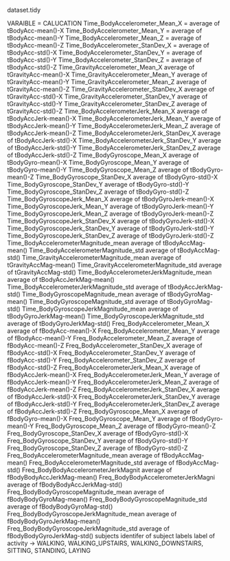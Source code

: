 dataset.tidy

VARAIBLE =                                  CALUCATION
Time_BodyAccelerometer_Mean_X =	          average of tBodyAcc-mean()-X
Time_BodyAccelerometer_Mean_Y	=           average of tBodyAcc-mean()-Y
Time_BodyAccelerometer_Mean_Z	=           average of tBodyAcc-mean()-Z
Time_BodyAccelerometer_StanDev_X =	      average of tBodyAcc-std()-X
Time_BodyAccelerometer_StanDev_Y =	      average of tBodyAcc-std()-Y
Time_BodyAccelerometer_StanDev_Z =        average of tBodyAcc-std()-Z
Time_GravityAccelerometer_Mean_X	        average of tGravityAcc-mean()-X
Time_GravityAccelerometer_Mean_Y	        average of tGravityAcc-mean()-Y
Time_GravityAccelerometer_Mean_Z	        average of tGravityAcc-mean()-Z
Time_GravityAccelerometer_StanDev_X	      average of tGravityAcc-std()-X
Time_GravityAccelerometer_StanDev_Y	      average of tGravityAcc-std()-Y
Time_GravityAccelerometer_StanDev_Z	      average of tGravityAcc-std()-Z
Time_BodyAccelerometerJerk_Mean_X	        average of tBodyAccJerk-mean()-X
Time_BodyAccelerometerJerk_Mean_Y	        average of tBodyAccJerk-mean()-Y
Time_BodyAccelerometerJerk_Mean_Z	        average of tBodyAccJerk-mean()-Z
Time_BodyAccelerometerJerk_StanDev_X	    average of tBodyAccJerk-std()-X
Time_BodyAccelerometerJerk_StanDev_Y	    average of tBodyAccJerk-std()-Y
Time_BodyAccelerometerJerk_StanDev_Z	    average of tBodyAccJerk-std()-Z
Time_BodyGyroscope_Mean_X	                average of tBodyGyro-mean()-X
Time_BodyGyroscope_Mean_Y	                average of tBodyGyro-mean()-Y
Time_BodyGyroscope_Mean_Z	                average of tBodyGyro-mean()-Z
Time_BodyGyroscope_StanDev_X	            average of tBodyGyro-std()-X
Time_BodyGyroscope_StanDev_Y	            average of tBodyGyro-std()-Y
Time_BodyGyroscope_StanDev_Z	            average of tBodyGyro-std()-Z
Time_BodyGyroscopeJerk_Mean_X	            average of tBodyGyroJerk-mean()-X
Time_BodyGyroscopeJerk_Mean_Y	            average of tBodyGyroJerk-mean()-Y
Time_BodyGyroscopeJerk_Mean_Z	            average of tBodyGyroJerk-mean()-Z
Time_BodyGyroscopeJerk_StanDev_X	        average of tBodyGyroJerk-std()-X
Time_BodyGyroscopeJerk_StanDev_Y	        average of tBodyGyroJerk-std()-Y
Time_BodyGyroscopeJerk_StanDev_Z	        average of tBodyGyroJerk-std()-Z
Time_BodyAccelerometerMagnitude_mean	    average of tBodyAccMag-mean()
Time_BodyAccelerometerMagnitude_std	      average of tBodyAccMag-std()
Time_GravityAccelerometerMagnitude_mean	  average of tGravityAccMag-mean()
Time_GravityAccelerometerMagnitude_std	  average of tGravityAccMag-std()
Time_BodyAccelerometerJerkMagnitude_mean	average of tBodyAccJerkMag-mean()
Time_BodyAccelerometerJerkMagnitude_std	  average of tBodyAccJerkMag-std()
Time_BodyGyroscopeMagnitude_mean	        average of tBodyGyroMag-mean()
Time_BodyGyroscopeMagnitude_std	          average of tBodyGyroMag-std()
Time_BodyGyroscopeJerkMagnitude_mean	    average of tBodyGyroJerkMag-mean()
Time_BodyGyroscopeJerkMagnitude_std	      average of tBodyGyroJerkMag-std()
Freq_BodyAccelerometer_Mean_X	            average of fBodyAcc-mean()-X
Freq_BodyAccelerometer_Mean_Y	            average of fBodyAcc-mean()-Y
Freq_BodyAccelerometer_Mean_Z	            average of fBodyAcc-mean()-Z
Freq_BodyAccelerometer_StanDev_X	        average of fBodyAcc-std()-X
Freq_BodyAccelerometer_StanDev_Y	        average of fBodyAcc-std()-Y
Freq_BodyAccelerometer_StanDev_Z	        average of fBodyAcc-std()-Z
Freq_BodyAccelerometerJerk_Mean_X	        average of fBodyAccJerk-mean()-X
Freq_BodyAccelerometerJerk_Mean_Y	        average of fBodyAccJerk-mean()-Y
Freq_BodyAccelerometerJerk_Mean_Z	        average of fBodyAccJerk-mean()-Z
Freq_BodyAccelerometerJerk_StanDev_X	    average of fBodyAccJerk-std()-X
Freq_BodyAccelerometerJerk_StanDev_Y	    average of fBodyAccJerk-std()-Y
Freq_BodyAccelerometerJerk_StanDev_Z	    average of fBodyAccJerk-std()-Z
Freq_BodyGyroscope_Mean_X	                average of fBodyGyro-mean()-X
Freq_BodyGyroscope_Mean_Y	                average of fBodyGyro-mean()-Y
Freq_BodyGyroscope_Mean_Z	                average of fBodyGyro-mean()-Z
Freq_BodyGyroscope_StanDev_X	            average of fBodyGyro-std()-X
Freq_BodyGyroscope_StanDev_Y	            average of fBodyGyro-std()-Y
Freq_BodyGyroscope_StanDev_Z	            average of fBodyGyro-std()-Z
Freq_BodyAccelerometerMagnitude_mean	    average of fBodyAccMag-mean()
Freq_BodyAccelerometerMagnitude_std	      average of fBodyAccMag-std()
Freq_BodyBodyAccelerometerJerkMagnit    	average of fBodyBodyAccJerkMag-mean()
Freq_BodyBodyAccelerometerJerkMagni     	average of fBodyBodyAccJerkMag-std()
Freq_BodyBodyGyroscopeMagnitude_mean	    average of fBodyBodyGyroMag-mean()
Freq_BodyBodyGyroscopeMagnitude_std	      average of fBodyBodyGyroMag-std()
Freq_BodyBodyGyroscopeJerkMagnitude_mean	average of fBodyBodyGyroJerkMag-mean()
Freq_BodyBodyGyroscopeJerkMagnitude_std	  average of fBodyBodyGyroJerkMag-std()
subjects	                                identifer of subject
labels	                                  label of activity -> WALKING, WALKING_UPSTAIRS, WALKING_DOWNSTAIRS, SITTING, STANDING, LAYING

